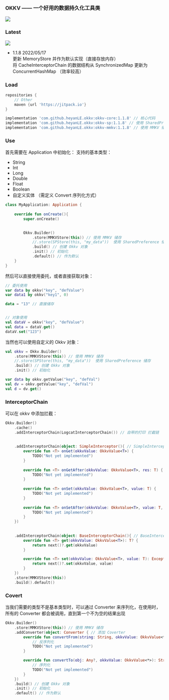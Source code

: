 ### OKKV —— 一个好用的数据持久化工具类

[![](https://www.jitpack.io/v/heyanLE/okkv.svg)](https://www.jitpack.io/#heyanLE/okkv)

### Latest

[![](https://www.jitpack.io/v/heyanLE/okkv.svg)](https://www.jitpack.io/#heyanLE/okkv)

* 1.1.8 2022/05/17  
  更新 MemoryStore 并作为默认实现（直接存放内存）  
  将 CacheInterceptorChain 的数据结构从 SynchronizedMap 更新为 ConcurrentHashMap （效率较高）

### Load

```groovy
repositories {
    // Other
    maven {url 'https://jitpack.io'}
}
```

```groovy
implementation 'com.github.heyanLE.okkv:okkv-core:1.1.8' // 核心代码
implementation 'com.github.heyanLE.okkv:okkv-sp:1.1.8' // 使用 SharedPreference 储存
implementation 'com.github.heyanLE.okkv:okkv-mmkv:1.1.8' // 使用 MMKV 储存
```

### Use

首先需要在 Application 中初始化：
支持的基本类型：

- String
- Int
- Long
- Double
- Float
- Boolean
- 自定义实体 （需定义 Convert 序列化方式）

```kotlin
class MyApplication: Application {
    
    override fun onCreate(){
        super.onCreate()

        
        Okkv.Builder()
            .store(MMKVStore(this)) // 使用 MMKV 储存
            //.store(SPStore(this, "my_data"))  使用 SharedPreference 储存
            .build() // 创建 Okkv 对象
            .init() // 初始化
            .default() // 作为默认
    }
}
```

然后可以直接使用委托，或者直接获取对象：

```kotlin
// 委托使用
var data by okkv("key", "defValue")
var data1 by okkv("key1", 0)

data = "13" // 直接储存


// 对象使用
val dataV = okkv("key", "defValue")
val data = dataV.get()
dataV.set("123")
```

当然也可以使用自定义的 Okkv 对象：

```kotlin
val okkv = Okkv.Builder()
    .store(MMKVStore(this)) // 使用 MMKV 储存
    //.store(SPStore(this, "my_data"))  使用 SharedPreference 储存
    .build() // 创建 Okkv 对象
    .init() // 初始化

var data by okkv.getValue("key", "defVal")
val dv = okkv.getValue("key", "defVal")
val d = dv.get()
```

### InterceptorChain

可以在 okkv 中添加拦截：
```kotlin
Okkv.Builder()
    .cache()
    .addInterceptorChain(LogcatInterceptorChain()) // 自带的打印 拦截链
        
        
    .addInterceptorChain(object: SimpleInterceptor(){ // SimpleInterceptor 不会拦截，直接调用对应方法
        override fun <T> onGet(okkvValue: OkkvValue<T>) {
            TODO("Not yet implemented")
        }
    
        override fun <T> onGetAfter(okkvValue: OkkvValue<T>, res: T) {
            TODO("Not yet implemented")
        }
    
        override fun <T> onSet(okkvValue: OkkvValue<T>, value: T) {
            TODO("Not yet implemented")
        }
    
        override fun <T> onSetAfter(okkvValue: OkkvValue<T>, value: T, res: Exception?) {
            TODO("Not yet implemented")
        }
    })
        
        
    .addInterceptorChain(object: BaseInterceptorChain(){ // BaseInterceptorChain 会拦截，需要在其中调用下一个链已进行之后的操作
        override fun <T> get(okkvValue: OkkvValue<T>): T? {
            return next()?.get(okkvValue)
        }

        override fun <T> set(okkvValue: OkkvValue<T>, value: T): Exception? {
            return next()?.set(okkvValue, value)
        }
    })
    .store(MMKVStore(this))
    .build().default()
```

### Covert

当我们需要的类型不是基本类型时，可以通过 Converter 来序列化，在使用时，所有的 Converter 都会被调用，直到第一个不为空的结果出现

```kotlin
Okkv.Builder()
    .store(MMKVStore(this)) // 使用 MMKV 储存
    .addConverter(object: Converter { // 添加 Coverter
        override fun convertFrom(string: String, okkvValue: OkkvValue<*>): Any? {
            // 反序列化
            TODO("Not yet implemented")
        }

        override fun convertTo(obj: Any?, okkvValue: OkkvValue<*>): String? {
            // 序列化
            TODO("Not yet implemented")
        }
    })
    .build() // 创建 Okkv 对象
    .init() // 初始化
    .default() // 作为默认
```

